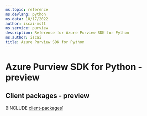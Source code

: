 ```yaml
---
ms.topic: reference
ms.devlang: python
ms.data: 10/17/2022
author: iscai-msft
ms.service: purview
description: Reference for Azure Purview SDK for Python
ms.author: iscai
title: Azure Purview SDK for Python
---
```

# Azure Purview SDK for Python - preview

## Client packages - preview
[!INCLUDE [client-packages](purview-client-index.md)]